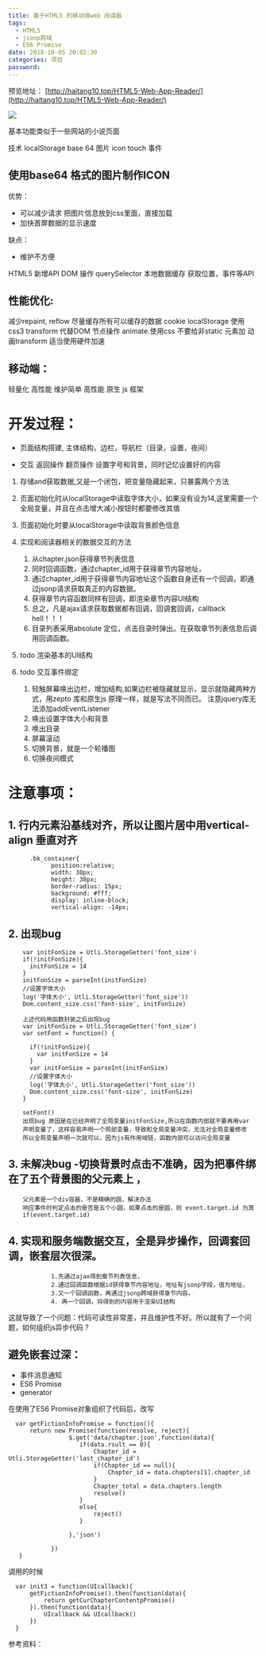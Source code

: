 ```yaml
---
title: 基于HTML5 的移动端web 阅读器
tags:
  - HTML5
  - jsonp跨域
  - ES6 Promise
date: 2018-10-05 20:02:30
categories: 项目
password:
---
```


预览地址：
[http://haitang10.top/HTML5-Web-App-Reader/](http://haitang10.top/HTML5-Web-App-Reader/)

<img src="https://haitang10-blog.oss-cn-beijing.aliyuncs.com/2.JPG?Expires=1538745882&OSSAccessKeyId=TMP.AQGgfSbZJ_lWknMIdblvXuFuAdUPVBfxMAZ_VruW6QLImiJYH-E5rdlglhAsADAtAhUAgTLUEMO7IGAEy3dQ1-zXvRJdI5kCFD1wf7QWp_gUr_SfpquzL0wNFyS8&Signature=kTIKPjOvINWd7sZdd1Erc4lT04Y%3D">

<!-- more -->


基本功能类似于一些网站的小说页面  




技术 localStorage base 64 图片 icon  touch 事件

## 使用base64 格式的图片制作ICON ##
优势：

- 可以减少请求 把图片信息放到css里面，直接加载
- 加快首屏数据的显示速度

缺点：

- 维护不方便

HTML5 新增API
DOM 操作 querySelector
本地数据缓存
获取位置，事件等API

## 性能优化: ##
  减少repaint, reflow
  尽量缓存所有可以缓存的数据 cookie localStorage
  使用css3 transform 代替DOM 节点操作  animate.使用css
  不要给非static 元素加 动画transform
  适当使用硬件加速
## 移动端： ##
 轻量化 高性能 维护简单 高性能
原生 js 框架

# 开发过程：


-  页面结构搭建, 主体结构，边栏，导航栏（目录，设置，夜间）

- 交互 返回操作 翻页操作 设置字号和背景，同时记忆设置好的内容


1. 存储and获取数据,又是一个闭包，把变量隐藏起来，只暴露两个方法
5. 页面初始化时从localStorage中读取字体大小，如果没有设为14,这里需要一个全局变量，并且在点击增大减小按钮时都要修改其值
6. 页面初始化时要从localStorage中读取背景颜色信息
2. 实现和阅读器相关的数据交互的方法
    1. 从chapter.json获得章节列表信息
    2. 同时回调函数，通过chapter_id用于获得章节内容地址，
    3. 通过chapter_id用于获得章节内容地址这个函数自身还有一个回调，即通过jsonp请求获取真正的内容数据。
    4. 获得章节内容函数同样有回调，即渲染章节内容UI结构
    5. 总之，凡是ajax请求获取数据都有回调，回调套回调，callback hell！！！
    6. 目录列表采用absolute 定位，点击目录时弹出。在获取章节列表信息后调用回调函数。
  
3. todo 渲染基本的UI结构
4. todo 交互事件绑定
	 1. 轻触屏幕唤出边栏，增加结构,如果边栏被隐藏就显示，显示就隐藏两种方式，用zepto 库和原生js 原理一样，就是写法不同而已。
   	注意jquery库无法添加addEventListener
	2. 唤出设置字体大小和背景
	3. 唤出目录
	4. 屏幕滚动
	5. 切换背景，就是一个轮播图
	6. 切换夜间模式

# 注意事项：

## 1. 行内元素沿基线对齐，所以让图片居中用vertical-align 垂直对齐

          .bk_container{
  				position:relative;
  				width: 30px;
  				height: 30px;
  				border-radius: 15px;
  				background: #fff;
  				display: inline-block;
  				vertical-align: -14px;
## 2. 出现bug

        var initFonSize = Utli.StorageGetter('font_size')
        if(!initFonSize){
          initFonSize = 14
        }
        initFonSize = parseInt(initFonSize)
        //设置字体大小
        log('字体大小', Utli.StorageGetter('font_size'))
        Dom.content_size.css('font-size', initFonSize)

        上述代码用函数封装之后出现bug
        var initFonSize = Utli.StorageGetter('font_size')
        var setFont = function() {

          if(!initFonSize){
            var initFonSize = 14
          }
          var initFonSize = parseInt(initFonSize)
          //设置字体大小
          log('字体大小', Utli.StorageGetter('font_size'))
          Dom.content_size.css('font-size', initFonSize)
        }

        setFont()      
        出现bug 原因是在已经声明了全局变量initFonSize,所以在函数内部就不要再用var
        声明变量了，这样容易声明一个局部变量，导致和全局变量冲突，无法对全局变量修改
        所以全局变量声明一次就可以，因为js有作用域链，函数内部可以访问全局变量

## 3. 未解决bug -切换背景时点击不准确，因为把事件绑在了五个背景图的父元素上 ，

	    父元素是一个div容器，不是精确的圆，解决办法
	    响应事件时判定点击的是否是五个小圆，如果点击的是圆，则 event.target.id 为真
	    if(event.target.id)

## 4. 实现和服务端数据交互，全是异步操作，回调套回调，嵌套层次很深。

				1.先通过ajax得到章节列表信息，
			  	2.通过回调函数根据id获得章节内容地址，地址有jsonp字段，值为地址，
			  	3.又一个回调函数，再通过jsonp跨域获得章节内容。
				4. 再一个回调，将得到的内容用于渲染UI结构

这就导致了一个问题：代码可读性非常差，并且维护性不好。所以就有了一个问题，如何组织js异步代码？

## 避免嵌套过深：
	
- 事件消息通知
-  ES6 Promise 
-  generator

在使用了ES6 Promise对象组织了代码后，改写
	
      var getFictionInfoPromise = function(){
          return new Promise(function(resolve, reject){
                     $.get('data/chapter.json',function(data){
                        if(data.rsult == 0){
                            Chapter_id = Utli.StorageGetter('last_chapter_id')
                            if(Chapter_id == null){
                                Chapter_id = data.chapters[1].chapter_id
                            }
                            Chapter_total = data.chapters.length
                            resolve()
                        }
                        else{
                            reject()
                        }

                     },'json')

                })
       }

调用的时候 

      var init3 = function(UIcallback){
          getFictionInfoPromise().then(function(data){
              return getCurChapterContentpPromise()
          }).then(function(data){
              UIcallback && UIcallback()
          })
      }



参考资料：